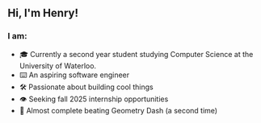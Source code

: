 ## Hi, I'm Henry!

### I am:
- 🎓 Currently a second year student studying Computer Science at the University of Waterloo.
- ⌨️ An aspiring software engineer 
- 🛠️ Passionate about building cool things
- 👁️ Seeking fall 2025 internship opportunities
- 🥶 Almost complete beating Geometry Dash (a second time)

<!--
**Henry-The-Yang-101/Henry-The-Yang-101** is a ✨ _special_ ✨ repository because its `README.md` (this file) appears on your GitHub profile.

Here are some ideas to get you started:

- 🔭 I’m currently working on ...
- 🌱 I’m currently learning ...
- 👯 I’m looking to collaborate on ...
- 🤔 I’m looking for help with ...
- 💬 Ask me about ...
- 📫 How to reach me: ...
- 😄 Pronouns: ...
- ⚡ Fun fact: ...
-->
